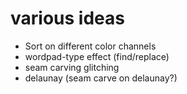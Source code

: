 various ideas
=============

+ Sort on different color channels
+ wordpad-type effect (find/replace)
+ seam carving glitching
+ delaunay (seam carve on delaunay?)
